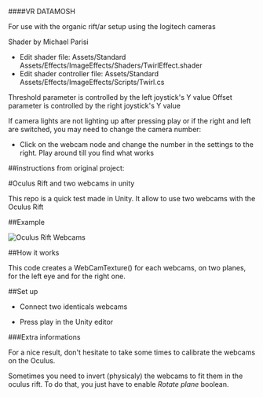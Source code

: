 ####VR DATAMOSH

For use with the organic rift/ar setup using the logitech cameras

Shader by Michael Parisi

* Edit shader file: Assets/Standard Assets/Effects/ImageEffects/Shaders/TwirlEffect.shader
* Edit shader controller file: Assets/Standard Assets/Effects/ImageEffects/Scripts/Twirl.cs

Threshold parameter is controlled by the left joystick's Y value
Offset parameter is controlled by the right joystick's Y value

If camera lights are not lighting up after pressing play or if the right and left are switched, you may need to change the camera number:

* Click on the webcam node and change the number in the settings to the right. Play around till you find what works




##instructions from original project:

#Oculus Rift and two webcams in unity

This repo is a quick test made in Unity. It allow to use two webcams with the Oculus Rift

##Example

![Oculus Rift Webcams](https://pbs.twimg.com/media/B457ojEIAAASKzu.jpg:large)

##How it works

This code creates a WebCamTexture() for each webcams, on two planes, for the left eye and for the right one. 


##Set up

* Connect two identicals webcams

* Press play in the Unity editor

###Extra informations

For a nice result, don't hesitate to take some times to calibrate the webcams on the Oculus.

Sometimes you need to invert (physicaly) the webcams to fit them in the oculus rift. To do that, you just have to enable  *Rotate plane* boolean.
